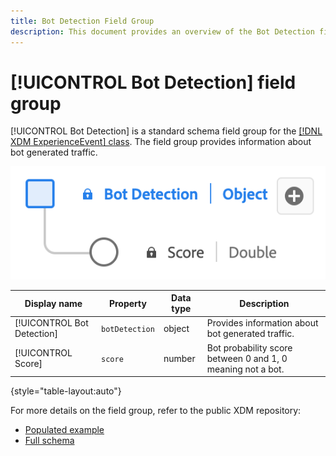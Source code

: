 ```yaml
---
title: Bot Detection Field Group
description: This document provides an overview of the Bot Detection field group (XDM) schema field group.
---
```

# [!UICONTROL Bot Detection] field group

[!UICONTROL Bot Detection] is a standard schema field group for the [[!DNL XDM ExperienceEvent] class](../../classes/experienceevent.md). The field group provides information about bot generated traffic. 

![A diagram of the [!UICONTROL Bot Detection] field group.](../../images/field-groups/bot-detection-information.png)

| Display name               | Property        | Data type | Description                                             |
|----------------------------|-----------------|-----------|---------------------------------------------------------|
|[!UICONTROL Bot Detection]  | `botDetection`  | object    | Provides information about bot generated traffic.        |
|[!UICONTROL Score]          | `score`         | number    | Bot probability score between 0 and 1, 0 meaning not a bot. |

{style="table-layout:auto"}

For more details on the field group, refer to the public XDM repository:

* [Populated example](https://github.com/adobe/xdm/blob/master/components/fieldgroups/experience-event/experienceevent-bot-detection.example.1.json)
* [Full schema](https://github.com/adobe/xdm/blob/master/components/fieldgroups/experience-event/experienceevent-bot-detection.schema.json)
 